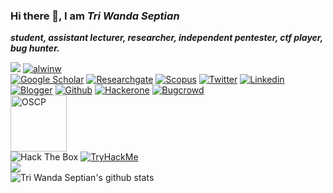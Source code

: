 ### Hi there 👋, I am **_Tri Wanda Septian_** 
**_student, assistant lecturer, researcher, independent pentester, ctf player, bug hunter._**

![](https://komarev.com/ghpvc/?username=twseptian)
<a href="https://github.com/twseptian" target="_blank"><img alt="alwinw" src="https://badges.pufler.dev/visits/alwinw/alwinw?logo=GitHub&label=visits&color=success&logoColor=white&style=flat-square"/></a>
<br>
[![Google Scholar](https://img.shields.io/badge/googlescholar-%234285F4.svg?&style=for-the-badge&logo=google-scholar&logoColor=white)](https://scholar.google.com.tw/citations?user=XMuXhkAAAAAJ&hl=en)
[![Researchgate](https://img.shields.io/badge/researchgate-%2300CCBB.svg?&style=for-the-badge&logo=researchgate&logoColor=white)](https://www.researchgate.net/profile/Tri_Septian)
[![Scopus](https://img.shields.io/badge/scopus-%23E9711C.svg?&style=for-the-badge&logo=scopus&logoColor=white)](https://www.scopus.com/authid/detail.uri?authorId=57194205196)
[![Twitter](https://img.shields.io/badge/twitter-%231DA1F2.svg?&style=for-the-badge&logo=twitter&logoColor=white)](https://twitter.com/twseptian_)
[![Linkedin](https://img.shields.io/badge/linkedin-%230077B5.svg?&style=for-the-badge&logo=linkedin&logoColor=white)](https://www.linkedin.com/in/twseptian/)
<br>
[![Blogger](https://img.shields.io/badge/blogger-%23FF5722.svg?&style=for-the-badge&logo=blogger&logoColor=white)](https://twseptian.blogspot.com/)
[![Github](https://img.shields.io/badge/github-%23100000.svg?&style=for-the-badge&logo=github&logoColor=white)](https://github.com/twseptian)
[![Hackerone](https://img.shields.io/badge/hackerone-%23494649.svg?&style=for-the-badge&logo=hackerone&logoColor=white)](https://hackerone.com/twseptian)
[![Bugcrowd](https://img.shields.io/badge/bugcrowd-%23FE7A16.svg?&style=for-the-badge&logo=bugcrowd&logoColor=white)](https://bugcrowd.com/twseptian)
<br>
<a href="https://www.credly.com/badges/e8a6460f-a564-489d-a569-30f926de907a"><img src="https://images.credly.com/size/340x340/images/e3c9ad3c-b142-45ae-bb2b-2f19ff2b742a/PWK-OSCP-badge.png" alt="OSCP" height="90" weight="90"></a>
<br>
<img src="http://www.hackthebox.eu/badge/image/183432" alt="Hack The Box">
<a href="https://tryhackme.com/p/twsterlab"><img src="https://twseptian.github.io/assets/images/thm-twsterlab.png" alt="TryHackMe"></a>
<br>
<a href="https://www.buymeacoffee.com/twseptian"><img src="https://img.buymeacoffee.com/button-api/?text=Buy me a coffee&emoji=&slug=twseptian&button_colour=4d4d4d&font_colour=ffffff&font_family=Lato&outline_colour=ffffff&coffee_colour=FFDD00"></a>
</br>
![Tri Wanda Septian's github stats](https://github-readme-stats.vercel.app/api?username=twseptian&theme=blue-green)
